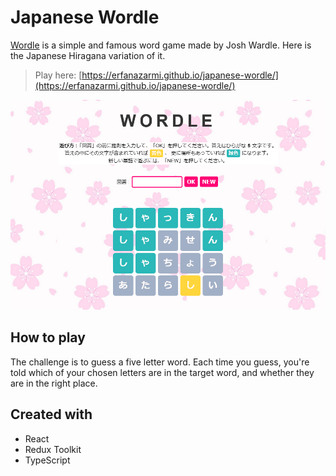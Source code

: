 # Japanese Wordle
[Wordle](https://www.nytimes.com/games/wordle/index.html) is a simple and famous word game made by Josh Wardle.
Here is the Japanese Hiragana variation of it.
> Play here: [https://erfanazarmi.github.io/japanese-wordle/](https://erfanazarmi.github.io/japanese-wordle/) 

![](./public/screenshot.png)

## How to play

The challenge is to guess a five letter word. Each time you guess, you're told which of your chosen letters are in the target word, and whether they are in the right place.

## Created with

- React
- Redux Toolkit
- TypeScript
